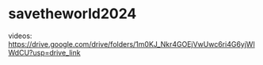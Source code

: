 # savetheworld2024

videos: https://drive.google.com/drive/folders/1m0KJ_Nkr4GOEjVwUwc6ri4G6yjWlWdCU?usp=drive_link
